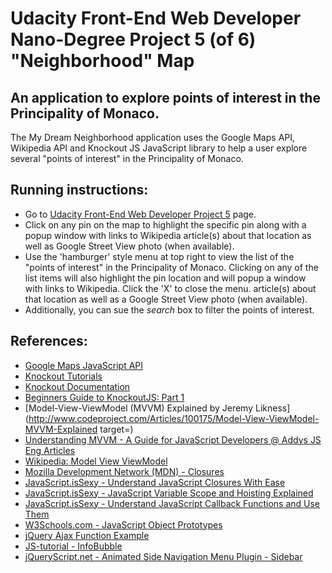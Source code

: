 # Udacity Front-End Web Developer Nano-Degree Project 5 (of 6) "Neighborhood" Map

## An application to explore points of interest in the Principality of Monaco.

The My Dream Neighborhood application uses the Google Maps API, Wikipedia API and Knockout JS JavaScript 
library to help a user explore several "points of interest" in the Principality of Monaco.

## Running instructions:
* Go to [Udacity Front-End Web Developer Project 5](http://cygnusx1z.github.io) page. 
* Click on any pin on the map to highlight the specific pin along with a popup window with links to Wikipedia article(s) 
about that location as well as Google Street View photo (when available). 
* Use the 'hamburger' style menu at top right to view the list of the "points of interest" in the Principality of Monaco. 
Clicking on any of the list items will also highlight the pin location and will popup a window with links to Wikipedia. Click the 'X' to close the menu.
article(s) about that location as well as a Google Street View photo (when available).
* Additionally, you can sue the _search_ box to filter the points of interest. 

## References:

*   [Google Maps JavaScript API](https://developers.google.com/maps/documentation/javascript/)
*   [Knockout Tutorials](http://learn.knockoutjs.com/#/?tutorial=intro)
*   [Knockout Documentation](http://knockoutjs.com/documentation/introduction.html)
*   [Beginners Guide to KnockoutJS: Part 1](http://www.sitepoint.com/beginners-guide-to-knockoutjs-part-1/)
*   [Model-View-ViewModel (MVVM) Explained by Jeremy Likness](http://www.codeproject.com/Articles/100175/Model-View-ViewModel-MVVM-Explained target=)
*   [Understanding MVVM - A Guide for JavaScript Developers @ Addys JS Eng Articles](http://addyosmani.com/blog/understanding-mvvm-a-guide-for-javascript-developers/)
*   [Wikipedia: Model View ViewModel](https://en.wikipedia.org/wiki/Model_View_ViewModel)
*   [Mozilla Development Network (MDN) - Closures](https://developer.mozilla.org/en-US/docs/Web/JavaScript/Closures)
*   [JavaScript.isSexy - Understand JavaScript Closures With Ease](http://javascriptissexy.com/understand-javascript-closures-with-ease/)
*   [JavaScript.isSexy - JavaScript Variable Scope and Hoisting Explained](http://javascriptissexy.com/javascript-variable-scope-and-hoisting-explained/)
*   [JavaScript.isSexy - Understand JavaScript Callback Functions and Use Them](http://javascriptissexy.com/understand-javascript-callback-functions-and-use-them/)
*   [W3Schools.com - JavaScript Object Prototypes](http://www.w3schools.com/js/js_object_prototypes.asp)
*   [jQuery Ajax Function Example](http://www.jquery4u.com/function-demos/index.php?function=ajax)
*   [JS-tutorial - InfoBubble](http://js-tutorial.com/infobubble-47)
*   [jQueryScript.net - Animated Side Navigation Menu Plugin - Sidebar](http://www.jqueryscript.net/menu/jQuery-Animated-Side-Navigation-Menu-Plugin-Sidebar.html)
